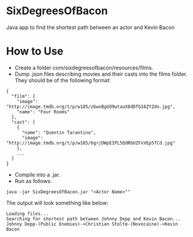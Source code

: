 SixDegreesOfBacon
=================

Java app to find the shortest path between an actor and Kevin Bacon


How to Use
=================
- Create a folder com/sixdegreesofbacon/resources/films.
- Dump .json files describing movies and their casts into the films folder. They should be of the following format:
```
{
  "film": {
    "image": "http://image.tmdb.org/t/p/w185/zbwxBgGO9wtauX8dDfG16ZYZdn.jpg",
    "name": "Four Rooms"
  },
  "cast": [
    {
      "name": "Quentin Tarantino",
      "image": "http://image.tmdb.org/t/p/w185/6grjDWpEIPL5QdRbUZFxVEp5TCd.jpg"
    },
    ...
  ]
}
```
- Compile into a .jar.
- Run as follows:
```
java -jar SixDegreesOfBacon.jar "<Actor Name>""
```
The output will look something like below:
```
Loading files...
Searching for shortest path between Johnny Depp and Kevin Bacon...
Johnny Depp-(Public Enemies)->Christian Stolte-(Novocaine)->Kevin Bacon
```
